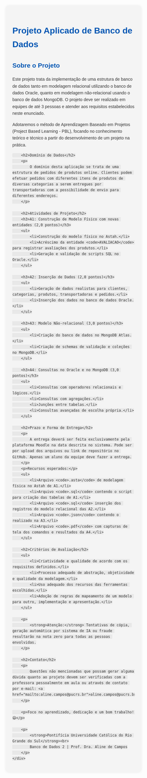 <!DOCTYPE html>
<html lang="pt-BR">
<head>
    <meta charset="UTF-8">
    <meta name="viewport" content="width=device-width, initial-scale=1.0">
    <title>README - Projeto Aplicado de Banco de Dados</title>
    <style>
        body {
            font-family: Arial, sans-serif;
            line-height: 1.6;
            color: #333;
            margin: 0;
            padding: 0;
        }
        .container {
            width: 80%;
            margin: 20px auto;
            padding: 20px;
            background-color: #f4f4f4;
            border-radius: 8px;
            box-shadow: 0 0 10px rgba(0,0,0,0.1);
        }
        h1, h2, h3 {
            color: #0056b3;
        }
        ul {
            list-style-type: disc;
            padding-left: 20px;
        }
        code {
            background-color: #e8e8e8;
            padding: 2px 4px;
            border-radius: 4px;
        }
    </style>
</head>
<body>
    <div class="container">
        <h1>Projeto Aplicado de Banco de Dados</h1>
        <h2>Sobre o Projeto</h2>
        <p>
            Este projeto trata da implementação de uma estrutura de banco de dados tanto em modelagem relacional utilizando o banco de dados Oracle, quanto em modelagem não-relacional usando o banco de dados MongoDB. O projeto deve ser realizado em equipes de até 3 pessoas e atender aos requisitos estabelecidos neste enunciado.
        </p>
        <p>
            Adotaremos o método de Aprendizagem Baseado em Projetos (Project Based Learning - PBL), focando no conhecimento teórico e técnico a partir do desenvolvimento de um projeto na prática.
        </p>

        <h2>Domínio de Dados</h2>
        <p>
            O domínio desta aplicação se trata de uma estrutura de pedidos de produtos online. Clientes podem efetuar pedidos com diferentes itens de produtos de diversas categorias a serem entregues por transportadoras com a possibilidade de envio para diferentes endereços.
        </p>

        <h2>Atividades de Projeto</h2>
        <h3>A1: Construção de Modelo Físico com novas entidades (2,0 pontos)</h3>
        <ul>
            <li>Construção do modelo físico no Astah.</li>
            <li>Acréscimo da entidade <code>AVALIACAO</code> para registrar avaliações dos produtos.</li>
            <li>Geração e validação de scripts SQL no Oracle.</li>
        </ul>

        <h3>A2: Inserção de Dados (2,0 pontos)</h3>
        <ul>
            <li>Geração de dados realistas para clientes, categorias, produtos, transportadoras e pedidos.</li>
            <li>Inserção dos dados no banco de dados Oracle.</li>
        </ul>

        <h3>A3: Modelo Não-relacional (3,0 pontos)</h3>
        <ul>
            <li>Criação do banco de dados no MongoDB Atlas.</li>
            <li>Criação de schemas de validação e coleções no MongoDB.</li>
        </ul>

        <h3>A4: Consultas no Oracle e no MongoDB (3,0 pontos)</h3>
        <ul>
            <li>Consultas com operadores relacionais e lógicos.</li>
            <li>Consultas com agregações.</li>
            <li>Junções entre tabelas.</li>
            <li>Consultas avançadas de escolha própria.</li>
        </ul>

        <h2>Prazo e Forma de Entrega</h2>
        <p>
            A entrega deverá ser feita exclusivamente pela plataforma Moodle na data descrita no sistema. Pode ser por upload dos arquivos ou link de repositório no GitHub. Apenas um aluno da equipe deve fazer a entrega.
        </p>
        <p>Recursos esperados:</p>
        <ul>
            <li>Arquivo <code>.asta</code> de modelagem física no Astah de A1.</li>
            <li>Arquivo <code>.sql</code> contendo o script para criação das tabelas de A1.</li>
            <li>Arquivo <code>.sql</code> inserção dos registros do modelo relacional das A2.</li>
            <li>Arquivo <code>.json</code> contendo o realizado na A3.</li>
            <li>Arquivo <code>.pdf</code> com capturas de tela dos comandos e resultados da A4.</li>
        </ul>

        <h2>Critérios de Avaliação</h2>
        <ul>
            <li>Criatividade e qualidade de acordo com os requisitos definidos.</li>
            <li>Processo adequado de abstração, objetividade e qualidade da modelagem.</li>
            <li>Uso adequado dos recursos das ferramentas escolhidas.</li>
            <li>Adoção de regras de mapeamento de um modelo para outro, implementação e apresentação.</li>
        </ul>

        <p>
            <strong>Atenção:</strong> Tentativas de cópia, geração automática por sistema de IA ou fraude resultarão na nota zero para todas as pessoas envolvidas.
        </p>

        <h2>Contato</h2>
        <p>
            Questões não mencionadas que possam gerar alguma dúvida quanto ao projeto devem ser verificadas com a professora pessoalmente em aula ou através de contato por e-mail: <a href="mailto:aline.campos@pucrs.br">aline.campos@pucrs.br</a>.
        </p>

        <p>Foco no aprendizado, dedicação e um bom trabalho! 😃</p>

        <p>
            <strong>Pontifícia Universidade Católica do Rio Grande do Sul</strong><br>
            Banco de Dados 2 | Prof. Dra. Aline de Campos
        </p>
    </div>
</body>
</html>
